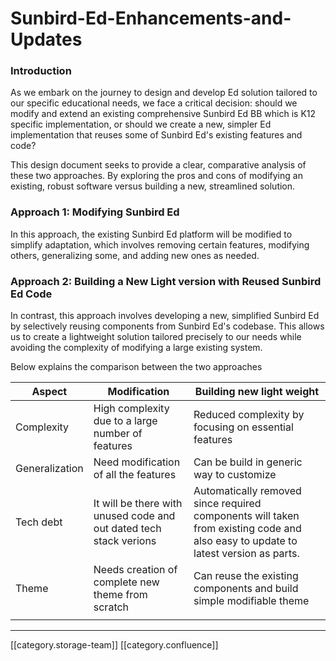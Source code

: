 # Sunbird-Ed-Enhancements-and-Updates

### Introduction

As we embark on the journey to design and develop Ed solution tailored to our specific educational needs, we face a critical decision: should we modify and extend an existing comprehensive Sunbird Ed BB which is K12 specific implementation, or should we create a new, simpler Ed implementation  that reuses some of Sunbird Ed's existing features and code?

This design document seeks to provide a clear, comparative analysis of these two approaches. By exploring the pros and cons of modifying an existing, robust software versus building a new, streamlined solution.

### Approach 1: Modifying Sunbird Ed

In this approach, the existing Sunbird Ed platform will be modified to simplify adaptation, which involves removing certain features, modifying others, generalizing some, and adding new ones as needed.

### Approach 2: Building a New Light version with Reused Sunbird Ed Code

In contrast, this approach involves developing a new, simplified Sunbird Ed by selectively reusing components from Sunbird Ed's codebase. This allows us to create a lightweight solution tailored precisely to our needs while avoiding the complexity of modifying a large existing system.

Below explains the comparison between the two approaches

| **Aspect**     | **Modification**                                                   | **Building new light weight**                                                                                                     |
| -------------- | ------------------------------------------------------------------ | --------------------------------------------------------------------------------------------------------------------------------- |
| Complexity     | High complexity due to a large number of features                  | Reduced complexity by focusing on essential features                                                                              |
| Generalization | Need modification of all the features                              | Can be build in generic way to customize                                                                                          |
| Tech debt      | It will be there with unused code and out dated tech stack verions | Automatically removed since required components will taken from existing code and also easy to update to latest version as parts. |
| Theme          | Needs creation of complete new theme from scratch                  | Can reuse the existing components and build simple modifiable theme                                                               |
|                |                                                                    |                                                                                                                                   |

***

\[\[category.storage-team]] \[\[category.confluence]]
